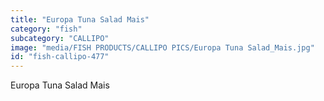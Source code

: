 ```yaml
---
title: "Europa Tuna Salad Mais"
category: "fish"
subcategory: "CALLIPO"
image: "media/FISH PRODUCTS/CALLIPO PICS/Europa Tuna Salad_Mais.jpg"
id: "fish-callipo-477"
---
```


Europa Tuna Salad Mais
